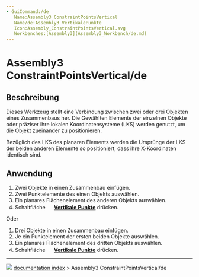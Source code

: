 ```yaml
---
- GuiCommand:/de
   Name:Assembly3 ConstraintPointsVertical
   Name/de:Assembly3 VertikalePunkte
   Icon:Assembly_ConstraintPointsVertical.svg
   Workbenches:[Assembly3](Assembly3_Workbench/de.md)
---
```


# Assembly3 ConstraintPointsVertical/de

## Beschreibung

Dieses Werkzeug stellt eine Verbindung zwischen zwei oder drei Objekten eines Zusammenbaus her. Die Gewählten Elemente der einzelnen Objekte oder präziser ihre lokalen Koordinatensysteme (LKS) werden genutzt, um die Objekt zueinander zu positionieren.

Bezüglich des LKS des planaren Elements werden die Ursprünge der LKS der beiden anderen Elemente so positioniert, dass ihre X-Koordinaten identisch sind.

## Anwendung

1.  Zwei Objekte in einen Zusammenbau einfügen.
2.  Zwei Punktelemente des einen Objekts auswählen.
3.  Ein planares Flächenelement des anderen Objekts auswählen.
4.  Schaltfläche **<img src="images/Assembly_ConstraintPointsVertical.svg" width=16px> [Vertikale Punkte](Assembly3_ConstraintPointsVertical/de.md)** drücken.

Oder

1.  Drei Objekte in einen Zusammenbau einfügen.
2.  Je ein Punktelement der ersten beiden Objekte auswählen.
3.  Ein planares Flächenelement des dritten Objekts auswählen.
4.  Schaltfläche **<img src="images/Assembly_ConstraintPointsVertical.svg" width=16px> [Vertikale Punkte](Assembly3_ConstraintPointsVertical/de.md)** drücken.



---
![](images/Right_arrow.png) [documentation index](../README.md) > Assembly3 ConstraintPointsVertical/de
